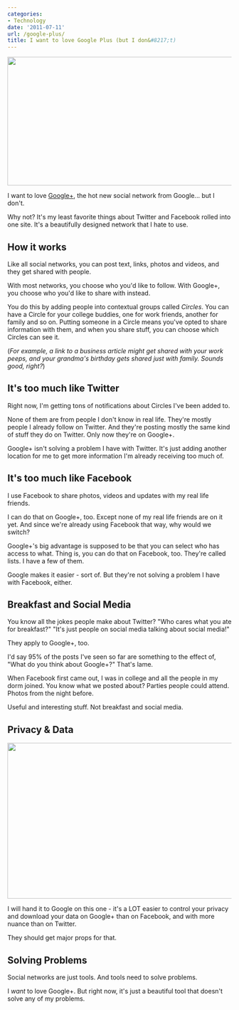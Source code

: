 ```yaml
---
categories:
- Technology
date: '2011-07-11'
url: /google-plus/
title: I want to love Google Plus (but I don&#8217;t)
---
```


<img src="https://gomakethings.com/wp-content/uploads/2011/07/Google-Plus-560x289.png" alt="" title="Google-Plus" width="560" height="289" class="aligncenter size-medium wp-image-1017" />

I want to love <a href="https://plus.google.com/">Google+</a>, the hot new social network from Google... but I don't.

Why not? It's my least favorite things about Twitter and Facebook rolled into one site. It's a beautifully designed network that I hate to use.
<!--more-->
<h2>How it works</h2>

Like all social networks, you can post text, links, photos and videos, and they get shared with people.

With most networks, you choose who you'd like to follow. With Google+, you choose who you'd like to share with instead.

You do this by adding people into contextual groups called <em>Circles</em>. You can have a Circle for your college buddies, one for work friends, another for family and so on. Putting someone in a Circle means you've opted to share information with them, and when you share stuff, you can choose which Circles can see it.

(<em>For example, a link to a business article might get shared with your work peeps, and your grandma's birthday gets shared just with family. Sounds good, right?</em>)

<h2>It's too much like Twitter</h2>

Right now, I'm getting tons of notifications about Circles I've been added to.

None of them are from people I don't know in real life. They're mostly people I already follow on Twitter. And they're posting mostly the same kind of stuff they do on Twitter. Only now they're on Google+.

Google+ isn't solving a problem I have with Twitter. It's just adding another location for me to get more information I'm already receiving too much of.

<h2>It's too much like Facebook</h2>

I use Facebook to share photos, videos and updates with my real life friends.

I can do that on Google+, too. Except none of my real life friends are on it yet. And since we're already using Facebook that way, why would we switch?

Google+'s big advantage is supposed to be that you can select who has access to what. Thing is, you can do that on Facebook, too. They're called lists. I have a few of them.

Google makes it easier - sort of. But they're not solving a problem I have with Facebook, either.

<h2>Breakfast and Social Media</h2>

You know all the jokes people make about Twitter? "Who cares what you ate for breakfast?" "It's just people on social media talking about social media!"

They apply to Google+, too.

I'd say 95% of the posts I've seen so far are something to the effect of, "What do you think about Google+?" That's lame.

When Facebook first came out, I was in college and all the people in my dorm joined. You know what we posted about? Parties people could attend. Photos from the night before.

Useful and interesting stuff. Not breakfast and social media.

<h2>Privacy & Data</h2>

<img src="https://gomakethings.com/wp-content/uploads/2011/07/Google-Plus-Privacy-538x350.png" alt="" title="Google-Plus-Privacy" width="538" height="350" class="aligncenter size-medium wp-image-1020" />

I will hand it to Google on this one - it's a LOT easier to control your privacy and download your data on Google+ than on Facebook, and with more nuance than on Twitter.

They should get major props for that.

<h2>Solving Problems</h2>

Social networks are just tools. And tools need to solve problems.

I <em>want</em> to love Google+. But right now, it's just a beautiful tool that doesn't solve any of my problems.
